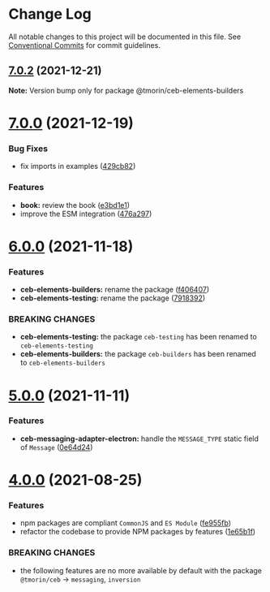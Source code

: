 # Change Log

All notable changes to this project will be documented in this file.
See [Conventional Commits](https://conventionalcommits.org) for commit guidelines.

## [7.0.2](https://github.com/tmorin/ceb/compare/v7.0.1...v7.0.2) (2021-12-21)

**Note:** Version bump only for package @tmorin/ceb-elements-builders





# [7.0.0](https://github.com/tmorin/ceb/compare/v6.1.0...v7.0.0) (2021-12-19)


### Bug Fixes

* fix imports in examples ([429cb82](https://github.com/tmorin/ceb/commit/429cb8261626f443f590853a43b613bcdadce3a5))


### Features

* **book:** review the book ([e3bd1e1](https://github.com/tmorin/ceb/commit/e3bd1e16da1b1f07c3a4a49be603a11bc434d72f))
* improve the ESM integration ([476a297](https://github.com/tmorin/ceb/commit/476a297575e2311ba599ca678784f71d34666afd))





# [6.0.0](https://github.com/tmorin/ceb/compare/v5.0.2...v6.0.0) (2021-11-18)


### Features

* **ceb-elements-builders:** rename the package ([f406407](https://github.com/tmorin/ceb/commit/f4064077259a110edc137fb02e875b50428e7b34))
* **ceb-elements-testing:** rename the package ([7918392](https://github.com/tmorin/ceb/commit/79183922d5e9e58fe92924f07db35ae3fa4629a7))


### BREAKING CHANGES

* **ceb-elements-testing:** the package `ceb-testing` has been renamed to `ceb-elements-testing`
* **ceb-elements-builders:** the package `ceb-builders` has been renamed to `ceb-elements-builders`





# [5.0.0](https://github.com/tmorin/ceb/compare/v4.0.2...v5.0.0) (2021-11-11)


### Features

* **ceb-messaging-adapter-electron:** handle the `MESSAGE_TYPE` static field of `Message` ([0e64d24](https://github.com/tmorin/ceb/commit/0e64d2456e7d0b729643b419a29c49231a856e3c))





# [4.0.0](https://github.com/tmorin/ceb/compare/v3.5.0...v4.0.0) (2021-08-25)


### Features

* npm packages are compliant `CommonJS` and `ES Module` ([fe955fb](https://github.com/tmorin/ceb/commit/fe955fb6257b0750f93c477e76f8593af335da6d))
* refactor the codebase to provide NPM packages by features ([1e65b1f](https://github.com/tmorin/ceb/commit/1e65b1fd968dff22f30338550ba4b705b04ddc59))


### BREAKING CHANGES

* the following features are no more available by default with the package `@tmorin/ceb` -> `messaging`, `inversion`
